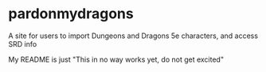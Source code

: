 # pardonmydragons
A site for users to import Dungeons and Dragons 5e characters, and access SRD info

My README is just "This in no way works yet, do not get excited"
